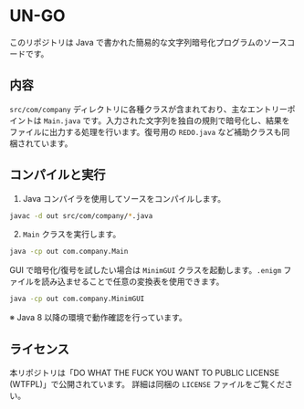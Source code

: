 # UN-GO

このリポジトリは Java で書かれた簡易的な文字列暗号化プログラムのソースコードです。

## 内容

`src/com/company` ディレクトリに各種クラスが含まれており、主なエントリーポイントは `Main.java` です。入力された文字列を独自の規則で暗号化し、結果をファイルに出力する処理を行います。復号用の `REDO.java` など補助クラスも同梱されています。

## コンパイルと実行

1. Java コンパイラを使用してソースをコンパイルします。

```bash
javac -d out src/com/company/*.java
```

2. `Main` クラスを実行します。

```bash
java -cp out com.company.Main
```

GUI で暗号化/復号を試したい場合は `MinimGUI` クラスを起動します。`.enigm`
ファイルを読み込ませることで任意の変換表を使用できます。

```bash
java -cp out com.company.MinimGUI
```

※ Java 8 以降の環境で動作確認を行っています。

## ライセンス

本リポジトリは「DO WHAT THE FUCK YOU WANT TO PUBLIC LICENSE (WTFPL)」で公開されています。
詳細は同梱の `LICENSE` ファイルをご覧ください。
